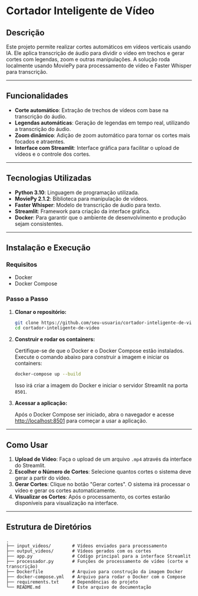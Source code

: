 # Cortador Inteligente de Vídeo

## Descrição

Este projeto permite realizar cortes automáticos em vídeos verticais usando IA. Ele aplica transcrição de áudio para dividir o vídeo em trechos e gerar cortes com legendas, zoom e outras manipulações. A solução roda localmente usando MoviePy para processamento de vídeo e Faster Whisper para transcrição.

---

## Funcionalidades

- **Corte automático**: Extração de trechos de vídeos com base na transcrição do áudio.
- **Legendas automáticas**: Geração de legendas em tempo real, utilizando a transcrição do áudio.
- **Zoom dinâmico**: Adição de zoom automático para tornar os cortes mais focados e atraentes.
- **Interface com Streamlit**: Interface gráfica para facilitar o upload de vídeos e o controle dos cortes.

---

## Tecnologias Utilizadas

- **Python 3.10**: Linguagem de programação utilizada.
- **MoviePy 2.1.2**: Biblioteca para manipulação de vídeos.
- **Faster Whisper**: Modelo de transcrição de áudio para texto.
- **Streamlit**: Framework para criação da interface gráfica.
- **Docker**: Para garantir que o ambiente de desenvolvimento e produção sejam consistentes.

---

## Instalação e Execução

### Requisitos

- Docker
- Docker Compose

### Passo a Passo

1. **Clonar o repositório:**

    ```bash
    git clone https://github.com/seu-usuario/cortador-inteligente-de-video.git
    cd cortador-inteligente-de-video
    ```

2. **Construir e rodar os containers:**

    Certifique-se de que o Docker e o Docker Compose estão instalados. Execute o comando abaixo para construir a imagem e iniciar os containers:

    ```bash
    docker-compose up --build
    ```

    Isso irá criar a imagem do Docker e iniciar o servidor Streamlit na porta `8501`.

3. **Acessar a aplicação:**

    Após o Docker Compose ser iniciado, abra o navegador e acesse [http://localhost:8501](http://localhost:8501) para começar a usar a aplicação.

---

## Como Usar

1. **Upload de Vídeo**: Faça o upload de um arquivo `.mp4` através da interface do Streamlit.
2. **Escolher o Número de Cortes**: Selecione quantos cortes o sistema deve gerar a partir do vídeo.
3. **Gerar Cortes**: Clique no botão "Gerar cortes". O sistema irá processar o vídeo e gerar os cortes automaticamente.
4. **Visualizar os Cortes**: Após o processamento, os cortes estarão disponíveis para visualização na interface.

---

## Estrutura de Diretórios

```plaintext
.
├── input_videos/        # Vídeos enviados para processamento
├── output_videos/       # Vídeos gerados com os cortes
├── app.py               # Código principal para a interface Streamlit
├── processador.py       # Funções de processamento de vídeo (corte e transcrição)
├── Dockerfile           # Arquivo para construção da imagem Docker
├── docker-compose.yml   # Arquivo para rodar o Docker com o Compose
├── requirements.txt     # Dependências do projeto
└── README.md            # Este arquivo de documentação
